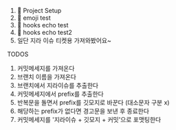 1. 🎉 Project Setup
2. 🌟 emoji test
3. 🥕 hooks echo test
4. 📒 hooks echo test2
5. 일단 지라 이슈 티켓용 가져와봤어요~

TODOS
1. 커밋메세지를 가져온다
2. 브랜치 이름을 가져온다
3. 브랜치에서 지라이슈를 추출한다
4. 커밋메세지에서 prefix를 추출한다
5. 반복문을 돌면서 prefix를 깃모지로 바꾼다 (대소문자 구분 x)
6. 해당하는 prefix가 없다면 경고문을 보낸 후 종료한다
7. 커밋메세지를 '지라이슈 + 깃모지 + 커밋'으로 포맷팅한다